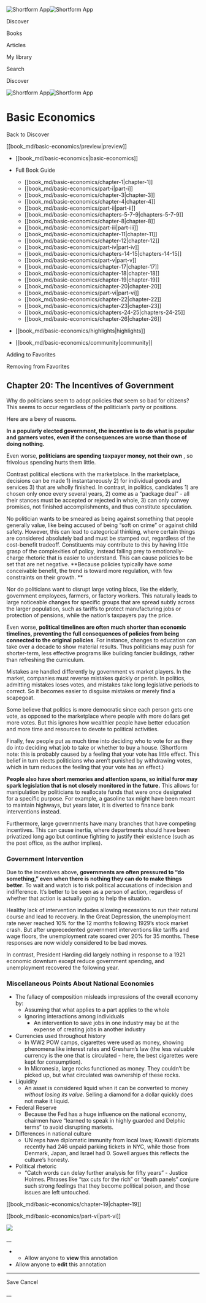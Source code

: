 ![Shortform App](/img/logo.36a2399e.svg)![Shortform App](/img/logo-dark.70c1b072.svg)

Discover

Books

Articles

My library

Search

Discover

![Shortform App](/img/logo.36a2399e.svg)![Shortform App](/img/logo-dark.70c1b072.svg)

# Basic Economics

Back to Discover

[[book_md/basic-economics/preview|preview]]

  * [[book_md/basic-economics|basic-economics]]
  * Full Book Guide

    * [[book_md/basic-economics/chapter-1|chapter-1]]
    * [[book_md/basic-economics/part-i|part-i]]
    * [[book_md/basic-economics/chapter-3|chapter-3]]
    * [[book_md/basic-economics/chapter-4|chapter-4]]
    * [[book_md/basic-economics/part-ii|part-ii]]
    * [[book_md/basic-economics/chapters-5-7-9|chapters-5-7-9]]
    * [[book_md/basic-economics/chapter-8|chapter-8]]
    * [[book_md/basic-economics/part-iii|part-iii]]
    * [[book_md/basic-economics/chapter-11|chapter-11]]
    * [[book_md/basic-economics/chapter-12|chapter-12]]
    * [[book_md/basic-economics/part-iv|part-iv]]
    * [[book_md/basic-economics/chapters-14-15|chapters-14-15]]
    * [[book_md/basic-economics/part-v|part-v]]
    * [[book_md/basic-economics/chapter-17|chapter-17]]
    * [[book_md/basic-economics/chapter-18|chapter-18]]
    * [[book_md/basic-economics/chapter-19|chapter-19]]
    * [[book_md/basic-economics/chapter-20|chapter-20]]
    * [[book_md/basic-economics/part-vi|part-vi]]
    * [[book_md/basic-economics/chapter-22|chapter-22]]
    * [[book_md/basic-economics/chapter-23|chapter-23]]
    * [[book_md/basic-economics/chapters-24-25|chapters-24-25]]
    * [[book_md/basic-economics/chapter-26|chapter-26]]
  * [[book_md/basic-economics/highlights|highlights]]
  * [[book_md/basic-economics/community|community]]



Adding to Favorites 

Removing from Favorites 

## Chapter 20: The Incentives of Government

Why do politicians seem to adopt policies that seem so bad for citizens? This seems to occur regardless of the politician’s party or positions.

Here are a bevy of reasons.

**In a popularly elected government, the incentive is to do what is popular and garners votes, even if the consequences are worse than those of doing nothing.**

Even worse, **politicians are spending taxpayer money, not their own** , so frivolous spending hurts them little.

Contrast political elections with the marketplace. In the marketplace, decisions can be made 1) instantaneously 2) for individual goods and services 3) that are wholly finished. In contrast, in politics, candidates 1) are chosen only once every several years, 2) come as a “package deal” - all their stances must be accepted or rejected in whole, 3) can only convey promises, not finished accomplishments, and thus constitute speculation.

No politician wants to be smeared as being against something that people generally value, like being accused of being “soft on crime” or against child safety. However, this can lead to categorical thinking, where certain things are considered absolutely bad and must be stamped out, regardless of the cost-benefit tradeoff. Constituents may contribute to this by having little grasp of the complexities of policy, instead falling prey to emotionally-charge rhetoric that is easier to understand. This can cause policies to be set that are net negative. **Because policies typically have _some_ conceivable benefit, the trend is toward more regulation, with few constraints on their growth. **

Nor do politicians want to disrupt large voting blocs, like the elderly, government employees, farmers, or factory workers. This naturally leads to large noticeable changes for specific groups that are spread subtly across the larger population, such as tariffs to protect manufacturing jobs or protection of pensions, while the nation’s taxpayers pay the price.

Even worse, **political timelines are often much shorter than economic timelines, preventing the full consequences of policies from being connected to the original policies**. For instance, changes to education can take over a decade to show material results. Thus politicians may push for shorter-term, less effective programs like building fancier buildings, rather than refreshing the curriculum.

Mistakes are handled differently by government vs market players. In the market, companies must reverse mistakes quickly or perish. In politics, admitting mistakes loses votes, and mistakes take long legislative periods to correct. So it becomes easier to disguise mistakes or merely find a scapegoat.

Some believe that politics is more democratic since each person gets one vote, as opposed to the marketplace where people with more dollars get more votes. But this ignores how wealthier people have better education and more time and resources to devote to political activities.

Finally, few people put as much time into deciding who to vote for as they do into deciding what job to take or whether to buy a house. (Shortform note: this is probably caused by a feeling that your vote has little effect. This belief in turn elects politicians who aren’t punished by withdrawing votes, which in turn reduces the feeling that your vote has an effect.)

**People also have short memories and attention spans, so initial furor may spark legislation that is not closely monitored in the future.** This allows for manipulation by politicians to reallocate funds that were once designated for a specific purpose. For example, a gasoline tax might have been meant to maintain highways, but years later, it is diverted to finance bank interventions instead.

Furthermore, large governments have many branches that have competing incentives. This can cause inertia, where departments should have been privatized long ago but continue fighting to justify their existence (such as the post office, as the author implies).

### Government Intervention

Due to the incentives above, **governments are often pressured to “do something,” even when there is nothing they can do to make things better**. To wait and watch is to risk political accusations of indecision and indifference. It’s better to be seen as a person of action, regardless of whether that action is actually going to help the situation.

Healthy lack of intervention includes allowing recessions to run their natural course and lead to recovery. In the Great Depression, the unemployment rate never reached 10% for the 12 months following 1929’s stock market crash. But after unprecedented government interventions like tariffs and wage floors, the unemployment rate soared over 20% for 35 months. These responses are now widely considered to be bad moves.

In contrast, President Harding did largely nothing in response to a 1921 economic downturn except reduce government spending, and unemployment recovered the following year.

### Miscellaneous Points About National Economies

  * The fallacy of composition misleads impressions of the overall economy by:
    * Assuming that what applies to a part applies to the whole
    * Ignoring interactions among individuals
      * An intervention to save jobs in one industry may be at the expense of creating jobs in another industry
  * Currencies used throughout history
    * In WW2 POW camps, cigarettes were used as money, showing phenomena like interest rates and Gresham’s law (the less valuable currency is the one that is circulated - here, the best cigarettes were kept for consumption).
    * In Micronesia, large rocks functioned as money. They couldn’t be picked up, but what circulated was ownership of these rocks.
  * Liquidity
    * An asset is considered liquid when it can be converted to money _without losing its value_. Selling a diamond for a dollar quickly does not make it liquid. 
  * Federal Reserve
    * Because the Fed has a huge influence on the national economy, chairmen have “learned to speak in highly guarded and Delphic terms” to avoid disrupting markets.
  * Differences in national culture
    * UN reps have diplomatic immunity from local laws; Kuwaiti diplomats recently had 246 unpaid parking tickets in NYC, while those from Denmark, Japan, and Israel had 0. Sowell argues this reflects the culture’s honesty.
  * Political rhetoric
    * “Catch words can delay further analysis for fifty years” - Justice Holmes. Phrases like “tax cuts for the rich” or “death panels” conjure such strong feelings that they become political poison, and those issues are left untouched.



[[book_md/basic-economics/chapter-19|chapter-19]]

[[book_md/basic-economics/part-vi|part-vi]]

![](https://bat.bing.com/action/0?ti=56018282&Ver=2&mid=740cd557-16ab-4d1c-b62f-352898cf7d19&sid=201ffde0635411ee902411d77b750559&vid=20202bf0635411ee9ac03f2e618b0b9f&vids=0&msclkid=N&pi=0&lg=en-US&sw=800&sh=600&sc=24&nwd=1&tl=Shortform%20%7C%20Book&p=https%3A%2F%2Fwww.shortform.com%2Fapp%2Fbook%2Fbasic-economics%2Fchapter-20&r=&lt=347&evt=pageLoad&sv=1&rn=471328)

__

  *   * Allow anyone to **view** this annotation
  * Allow anyone to **edit** this annotation



* * *

Save Cancel

__



